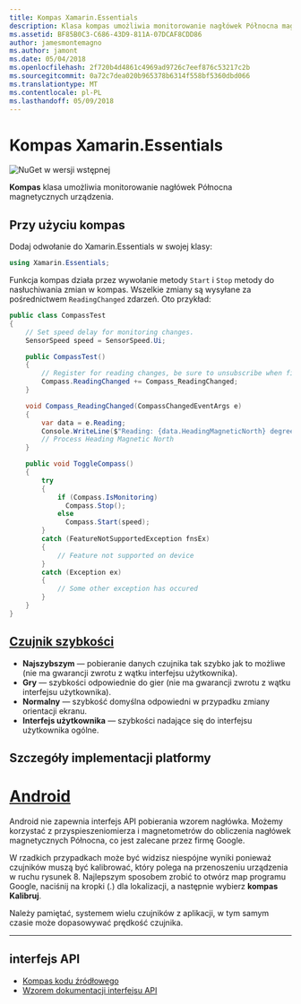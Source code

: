 ```yaml
---
title: Kompas Xamarin.Essentials
description: Klasa kompas umożliwia monitorowanie nagłówek Północna magnetycznych urządzenia.
ms.assetid: BF85B0C3-C686-43D9-811A-07DCAF8CDD86
author: jamesmontemagno
ms.author: jamont
ms.date: 05/04/2018
ms.openlocfilehash: 2f720b4d4861c4969ad9726c7eef876c53217c2b
ms.sourcegitcommit: 0a72c7dea020b965378b6314f558bf5360dbd066
ms.translationtype: MT
ms.contentlocale: pl-PL
ms.lasthandoff: 05/09/2018
---
```

# <a name="xamarinessentials-compass"></a>Kompas Xamarin.Essentials

![NuGet w wersji wstępnej](~/media/shared/pre-release.png)

**Kompas** klasa umożliwia monitorowanie nagłówek Północna magnetycznych urządzenia.

## <a name="using-compass"></a>Przy użyciu kompas

Dodaj odwołanie do Xamarin.Essentials w swojej klasy:

```csharp
using Xamarin.Essentials;
```

Funkcja kompas działa przez wywołanie metody `Start` i `Stop` metody do nasłuchiwania zmian w kompas. Wszelkie zmiany są wysyłane za pośrednictwem `ReadingChanged` zdarzeń. Oto przykład:

```csharp
public class CompassTest
{
    // Set speed delay for monitoring changes.
    SensorSpeed speed = SensorSpeed.Ui;

    public CompassTest()
    {
        // Register for reading changes, be sure to unsubscribe when finished
        Compass.ReadingChanged += Compass_ReadingChanged;
    }

    void Compass_ReadingChanged(CompassChangedEventArgs e)
    {
        var data = e.Reading;
        Console.WriteLine($"Reading: {data.HeadingMagneticNorth} degrees");
        // Process Heading Magnetic North
    }

    public void ToggleCompass()
    {
        try
        {
            if (Compass.IsMonitoring)
              Compass.Stop();
            else
              Compass.Start(speed);
        }
        catch (FeatureNotSupportedException fnsEx)
        {
            // Feature not supported on device
        }
        catch (Exception ex)
        {
            // Some other exception has occured
        }
    }
}
```

## <a name="sensor-speedxrefxamarinessentialssensorspeed"></a>[Czujnik szybkości](xref:Xamarin.Essentials.SensorSpeed)

- **Najszybszym** — pobieranie danych czujnika tak szybko jak to możliwe (nie ma gwarancji zwrotu z wątku interfejsu użytkownika).
- **Gry** — szybkości odpowiednie do gier (nie ma gwarancji zwrotu z wątku interfejsu użytkownika).
- **Normalny** — szybkość domyślna odpowiedni w przypadku zmiany orientacji ekranu.
- **Interfejs użytkownika** — szybkości nadające się do interfejsu użytkownika ogólne.

## <a name="platform-implementation-specifics"></a>Szczegóły implementacji platformy

# <a name="androidtabandroid"></a>[Android](#tab/android)

Android nie zapewnia interfejs API pobierania wzorem nagłówka. Możemy korzystać z przyspieszeniomierza i magnetometrów do obliczenia nagłówek magnetycznych Północna, co jest zalecane przez firmę Google. 

W rzadkich przypadkach może być widzisz niespójne wyniki ponieważ czujników muszą być kalibrować, który polega na przenoszeniu urządzenia w ruchu rysunek 8. Najlepszym sposobem zrobić to otwórz map programu Google, naciśnij na kropki (.) dla lokalizacji, a następnie wybierz **kompas Kalibruj**.

Należy pamiętać, systemem wielu czujników z aplikacji, w tym samym czasie może dopasowywać prędkość czujnika.

--------------

## <a name="api"></a>interfejs API

- [Kompas kodu źródłowego](https://github.com/xamarin/Essentials/tree/master/Essentials/Compass)
- [Wzorem dokumentacji interfejsu API](xref:Xamarin.Essentials.Compass)
